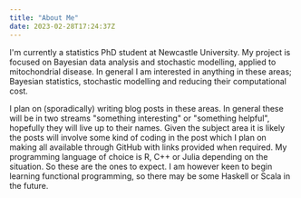 ```yaml
---
title: "About Me"
date: 2023-02-28T17:24:37Z
---
```


I'm currently a statistics PhD student at Newcastle University. My project is focused on Bayesian data analysis and stochastic modelling, applied to mitochondrial disease. In general I am interested in anything in these areas; Bayesian statistics, stochastic modelling and reducing their computational cost.

I plan on (sporadically) writing blog posts in these areas. In general these will be in two streams "something interesting" or "something helpful", hopefully they will live up to their names. Given the subject area it is likely the posts will involve some kind of coding in the post which I plan on making all available through GitHub with links provided when required. My programming language of choice is R, C++ or Julia depending on the situation. So these are the ones to expect. I am however keen to begin learning functional programming, so there may be some Haskell or Scala in the future.
